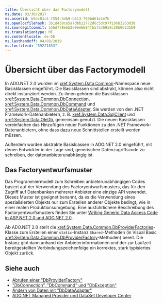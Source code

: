 ```yaml
---
title: Übersicht über das Factorymodell
ms.date: 03/30/2017
ms.assetid: b5dc81c4-7554-44b9-b513-769bd61e2e7b
ms.openlocfilehash: 3b1d438ce5a7dbb22772d6c5dc97f196b3263d38
ms.sourcegitcommit: 5b6d778ebb269ee6684fb57ad69a8c28b06235b9
ms.translationtype: MT
ms.contentlocale: de-DE
ms.lasthandoff: 04/08/2019
ms.locfileid: "59221833"
---
```

# <a name="factory-model-overview"></a>Übersicht über das Factorymodell
In ADO.NET 2.0 wurden im <xref:System.Data.Common>-Namespace neue Basisklassen eingeführt. Die Basisklassen sind abstrakt, können also nicht direkt instanziiert werden. Zu ihnen gehören die Basisklassen <xref:System.Data.Common.DbConnection>, <xref:System.Data.Common.DbCommand> und <xref:System.Data.Common.DbDataAdapter>. Sie werden von den .NET Framework-Datenanbietern, z. B. <xref:System.Data.SqlClient> und <xref:System.Data.OleDb>, gemeinsam genutzt. Die neuen Basisklassen vereinfachen das Hinzufügen neuer Funktionen zu den .NET Framework-Datenanbietern, ohne dass dazu neue Schnittstellen erstellt werden müssen.  
  
 Außerdem wurden abstrakte Basisklassen in ADO.NET 2.0 eingeführt, mit denen Entwickler in der Lage sind, generischen Datenzugriffscode zu schreiben, der datenanbieterunabhängig ist.  
  
## <a name="the-factory-design-pattern"></a>Das Factoryentwurfsmuster  
 Das Programmiermodell zum Schreiben anbieterunabhängigen Codes basiert auf der Verwendung des Factoryentwurfsmusters, das für den Zugriff auf Datenbanken mehrerer Anbieter eine einzige API vewendet. Dieses Muster ist geeignet benannt, da es die Verwendung eines spezialisierten Objekts nur zum Erstellen anderer Objekte bedingt, wie in einer realen Produktionsumgebung. Eine ausführlichere Beschreibung des Factoryentwurfsmusters finden Sie unter [Writing Generic Data Access Code in ASP.NET 2.0 und ADO.NET 2.0](https://go.microsoft.com/fwlink/?LinkId=55915).
  
 Ab ADO.NET 2.0 stellt die <xref:System.Data.Common.DbProviderFactories>-Klasse zum Erstellen einer `static`-Instanz `Shared`-Methoden (in Visual Basic <xref:System.Data.Common.DbProviderFactory>-Methoden) bereit. Die Instanz gibt dann anhand der Anbieterinformationen und der zur Laufzeit bereitgestellten Verbindungszeichenfolge ein korrektes, stark typisiertes Objekt zurück.  
  
## <a name="see-also"></a>Siehe auch

- [Abrufen einer "DbProviderFactory"](../../../../docs/framework/data/adonet/obtaining-a-dbproviderfactory.md)
- ["DbConnection", "DbCommand" und "DbException"](../../../../docs/framework/data/adonet/dbconnection-dbcommand-and-dbexception.md)
- [Ändern von Daten mit "DbDataAdapter"](../../../../docs/framework/data/adonet/modifying-data-with-a-dbdataadapter.md)
- [ADO.NET Managed Provider und DataSet Developer Center](https://go.microsoft.com/fwlink/?LinkId=217917)
